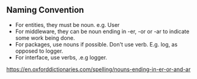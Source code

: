 ## Naming Convention

- For entities, they must be noun. e.g. User
- For middleware, they can be noun ending in -er, -or or -ar to indicate some work being done.
- For packages, use nouns if possible. Don't use verb. E.g. log, as opposed to logger.
- For interface, use verbs, .e.g logger.

https://en.oxforddictionaries.com/spelling/nouns-ending-in-er-or-and-ar
